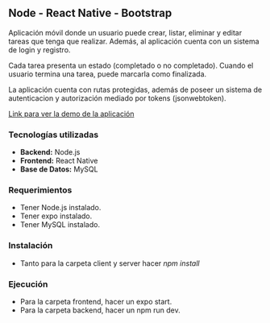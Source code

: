 ## Node - React Native - Bootstrap

Aplicación móvil donde un usuario puede crear, listar, eliminar y editar tareas que tenga que realizar. Además, al aplicación cuenta con un sistema de login y registro.

Cada tarea presenta un estado (completado o no completado). Cuando el usuario termina una tarea, puede marcarla como finalizada.

La aplicación cuenta con rutas protegidas, además de poseer un sistema de autenticacion y autorización mediado por tokens (jsonwebtoken).

[Link para ver la demo de la aplicación](https://drive.google.com/file/d/1K9zLn2GQOS7r9Lloivx0Tip96biV_3RS/view?usp=sharing)

### Tecnologías utilizadas

- **Backend:** Node.js
- **Frontend:** React Native
- **Base de Datos:** MySQL

### Requerimientos

- Tener Node.js instalado.
- Tener expo instalado.
- Tener MySQL instalado.

### Instalación

- Tanto para la carpeta client y server hacer *npm install*

### Ejecución

- Para la carpeta frontend, hacer un expo start.
- Para la carpeta backend, hacer un npm run dev.